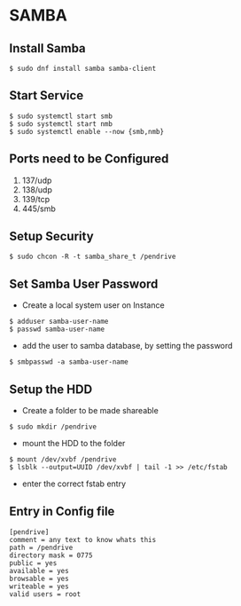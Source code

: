 # SAMBA

## Install Samba
```shell
$ sudo dnf install samba samba-client
```
## Start Service
```shell
$ sudo systemctl start smb
$ sudo systemctl start nmb
$ sudo systemctl enable --now {smb,nmb}
```
## Ports need to be Configured
1. 137/udp
2. 138/udp
3. 139/tcp
4. 445/smb

## Setup Security
```shell
$ sudo chcon -R -t samba_share_t /pendrive
```
## Set Samba User Password
* Create a local system user on Instance
```shell
$ adduser samba-user-name
$ passwd samba-user-name
```
* add the user to samba database, by setting the password
```shell
$ smbpasswd -a samba-user-name
```

## Setup the HDD
* Create a folder to be made shareable
```shell
$ sudo mkdir /pendrive
```
* mount the HDD to the folder
```shell
$ mount /dev/xvbf /pendrive
$ lsblk --output=UUID /dev/xvbf | tail -1 >> /etc/fstab
```
* enter the correct fstab entry

## Entry in Config file
```
[pendrive]
comment = any text to know whats this
path = /pendrive
directory mask = 0775
public = yes
available = yes
browsable = yes
writeable = yes
valid users = root
```

